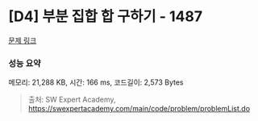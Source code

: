# [D4] 부분 집합 합 구하기 - 1487 

[문제 링크](https://swexpertacademy.com/main/code/problem/problemDetail.do?contestProbId=AV2b78P6ABoBBASw) 

### 성능 요약

메모리: 21,288 KB, 시간: 166 ms, 코드길이: 2,573 Bytes



> 출처: SW Expert Academy, https://swexpertacademy.com/main/code/problem/problemList.do